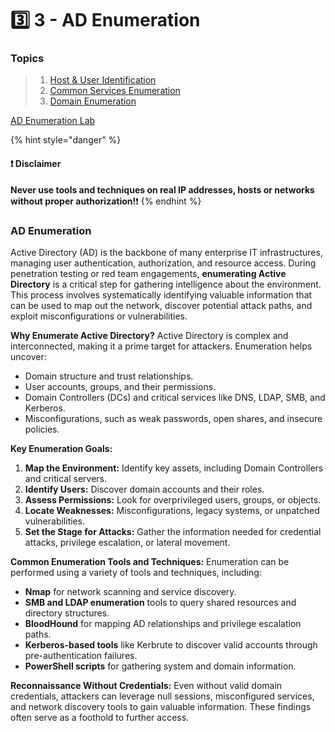 # 3️⃣ 3 - AD Enumeration

### Topics

> 1. [Host & User Identification](2.1.md)
> 2. [Common Services Enumeration](3.2-common-services-enum/)
> 3. [Domain Enumeration](3.3-domain-enumeration/)

[AD Enumeration Lab](https://dev-angelist.gitbook.io/writeups-and-walkthroughs/homemade-labs/active-directory/ad-enumeration)

{% hint style="danger" %}
#### ❗ Disclaimer&#x20;

**Never use tools and techniques on real IP addresses, hosts or networks without proper     authorization!**❗
{% endhint %}

### AD **Enumeration** <a href="#a-d-enumeration" id="a-d-enumeration"></a>

Active Directory (AD) is the backbone of many enterprise IT infrastructures, managing user authentication, authorization, and resource access. During penetration testing or red team engagements, **enumerating Active Directory** is a critical step for gathering intelligence about the environment. This process involves systematically identifying valuable information that can be used to map out the network, discover potential attack paths, and exploit misconfigurations or vulnerabilities.

**Why Enumerate Active Directory?** Active Directory is complex and interconnected, making it a prime target for attackers. Enumeration helps uncover:

* Domain structure and trust relationships.
* User accounts, groups, and their permissions.
* Domain Controllers (DCs) and critical services like DNS, LDAP, SMB, and Kerberos.
* Misconfigurations, such as weak passwords, open shares, and insecure policies.

**Key Enumeration Goals:**

1. **Map the Environment:** Identify key assets, including Domain Controllers and critical servers.
2. **Identify Users:** Discover domain accounts and their roles.
3. **Assess Permissions:** Look for overprivileged users, groups, or objects.
4. **Locate Weaknesses:** Misconfigurations, legacy systems, or unpatched vulnerabilities.
5. **Set the Stage for Attacks:** Gather the information needed for credential attacks, privilege escalation, or lateral movement.

**Common Enumeration Tools and Techniques:** Enumeration can be performed using a variety of tools and techniques, including:

* **Nmap** for network scanning and service discovery.
* **SMB and LDAP enumeration** tools to query shared resources and directory structures.
* **BloodHound** for mapping AD relationships and privilege escalation paths.
* **Kerberos-based tools** like Kerbrute to discover valid accounts through pre-authentication failures.
* **PowerShell scripts** for gathering system and domain information.

**Reconnaissance Without Credentials:** Even without valid domain credentials, attackers can leverage null sessions, misconfigured services, and network discovery tools to gain valuable information. These findings often serve as a foothold to further access.
